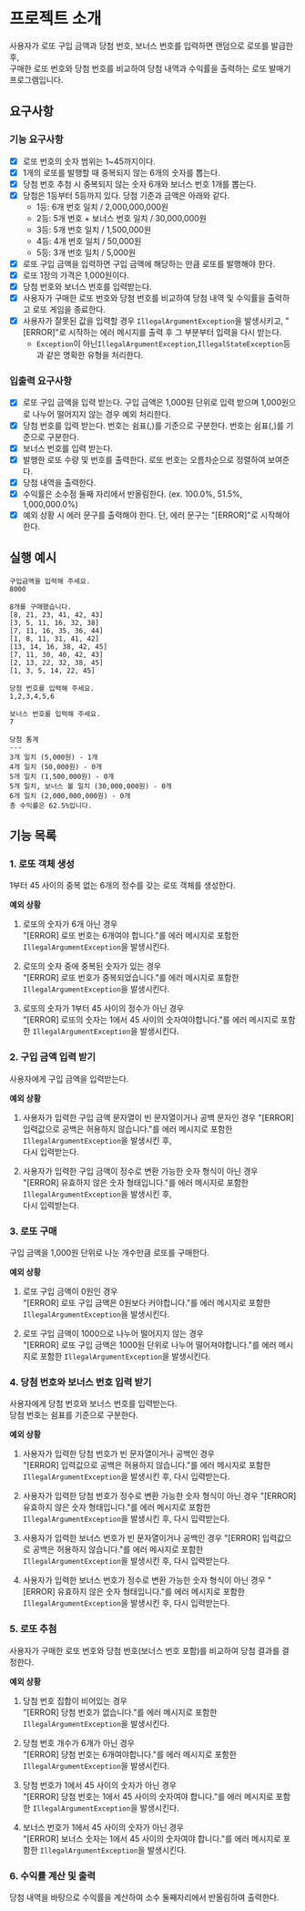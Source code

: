 # 프로젝트 소개

사용자가 로또 구입 금액과 당첨 번호, 보너스 번호를 입력하면 랜덤으로 로또를 발급한 후,  
구매한 로또 번호와 당첨 번호를 비교하여 당첨 내역과 수익률을 출력하는 로또 발매기 프로그램입니다.

## 요구사항

### 기능 요구사항

- [x]  로또 번호의 숫자 범위는 1~45까지이다.
- [x]  1개의 로또를 발행할 때 중복되지 않는 6개의 숫자를 뽑는다.
- [x]  당첨 번호 추첨 시 중복되지 않는 숫자 6개와 보너스 번호 1개를 뽑는다.
- [x]  당첨은 1등부터 5등까지 있다. 당첨 기준과 금액은 아래와 같다.
    - 1등: 6개 번호 일치 / 2,000,000,000원
    - 2등: 5개 번호 + 보너스 번호 일치 / 30,000,000원
    - 3등: 5개 번호 일치 / 1,500,000원
    - 4등: 4개 번호 일치 / 50,000원
    - 5등: 3개 번호 일치 / 5,000원
- [x]  로또 구입 금액을 입력하면 구입 금액에 해당하는 만큼 로또를 발행해야 한다.
- [x]  로또 1장의 가격은 1,000원이다.
- [x]  당첨 번호와 보너스 번호를 입력받는다.
- [x]  사용자가 구매한 로또 번호와 당첨 번호를 비교하여 당첨 내역 및 수익률을 출력하고 로또 게임을 종료한다.
- [x]  사용자가 잘못된 값을 입력할 경우 `IllegalArgumentException`을 발생시키고, "[ERROR]"로 시작하는 에러 메시지를 출력 후 그 부분부터 입력을 다시 받는다.
    - `Exception`이 아닌`IllegalArgumentException`,`IllegalStateException`등과 같은 명확한 유형을 처리한다.

### 입출력 요구사항

- [x] 로또 구입 금액을 입력 받는다. 구입 금액은 1,000원 단위로 입력 받으며 1,000원으로 나누어 떨어지지 않는 경우 예외 처리한다.
- [x] 당첨 번호를 입력 받는다. 번호는 쉼표(,)를 기준으로 구분한다. 번호는 쉼표(,)를 기준으로 구분한다.
- [x] 보너스 번호를 입력 받는다.
- [x] 발행한 로또 수량 및 번호를 출력한다. 로또 번호는 오름차순으로 정렬하여 보여준다.
- [x] 당첨 내역을 출력한다.
- [x] 수익률은 소수점 둘째 자리에서 반올림한다. (ex. 100.0%, 51.5%, 1,000,000.0%)
- [x] 예외 상황 시 에러 문구를 출력해야 한다. 단, 에러 문구는 "[ERROR]"로 시작해야 한다.

## 실행 예시

```text
구입금액을 입력해 주세요.
8000

8개를 구매했습니다.
[8, 21, 23, 41, 42, 43] 
[3, 5, 11, 16, 32, 38] 
[7, 11, 16, 35, 36, 44] 
[1, 8, 11, 31, 41, 42] 
[13, 14, 16, 38, 42, 45] 
[7, 11, 30, 40, 42, 43] 
[2, 13, 22, 32, 38, 45] 
[1, 3, 5, 14, 22, 45]

당첨 번호를 입력해 주세요.
1,2,3,4,5,6

보너스 번호를 입력해 주세요.
7

당첨 통계
---
3개 일치 (5,000원) - 1개
4개 일치 (50,000원) - 0개
5개 일치 (1,500,000원) - 0개
5개 일치, 보너스 볼 일치 (30,000,000원) - 0개
6개 일치 (2,000,000,000원) - 0개
총 수익률은 62.5%입니다.
```

## 기능 목록

### 1. 로또 객체 생성

1부터 45 사이의 중복 없는 6개의 정수를 갖는 로또 객체를 생성한다.

**예외 상황**

1. 로또의 숫자가 6개 아닌 경우  
   \"[ERROR] 로또 번호는 6개여야 합니다.\"를 에러 메시지로 포함한`IllegalArgumentException`을 발생시킨다.


2. 로또의 숫자 중에 중복된 숫자가 있는 경우  
   \"[ERROR] 로또 번호가 중복되었습니다.\"를 에러 메시지로 포함한`IllegalArgumentException`을 발생시킨다.


3. 로또의 숫자가 1부터 45 사이의 정수가 아닌 경우  
   \"[ERROR] 로또의 숫자는 1에서 45 사이의 숫자여야합니다.\"를 에러 메시지로 포함한 `IllegalArgumentException`을 발생시킨다.

### 2. 구입 금액 입력 받기

사용자에게 구입 금액을 입력받는다.

**예외 상황**

1. 사용자가 입력한 구입 금액 문자열이 빈 문자열이거나 공백 문자인 경우
   \"[ERROR] 입력값으로 공백은 허용하지 않습니다.\"를 에러 메시지로 포함한 `IllegalArgumentException`을 발생시킨 후,  
   다시 입력받는다.


2. 사용자가 입력한 구입 금액이 정수로 변환 가능한 숫자 형식이 아닌 경우  
   \"[ERROR] 유효하지 않은 숫자 형태입니다.\"를 에러 메시지로 포함한 `IllegalArgumentException`을 발생시킨 후,  
   다시 입력받는다.

### 3. 로또 구매

구입 금액을 1,000원 단위로 나눈 개수만큼 로또를 구매한다.

**예외 상황**

1. 로또 구입 금액이 0원인 경우  
   \"[ERROR] 로또 구입 금액은 0원보다 커야합니다.\"를 에러 메시지로 포함한 `IllegalArgumentException`을 발생시킨다.


2. 로또 구입 금액이 1000으로 나누어 떨어지지 않는 경우  
   \"[ERROR] 로또 구입 금액은 1000원 단위로 나누어 떨어져야합니다.\"를 에러 메시지로 포함한 `IllegalArgumentException`을 발생시킨다.

### 4. 당첨 번호와 보너스 번호 입력 받기

사용자에게 당첨 번호와 보너스 번호를 입력받는다.  
당첨 번호는 쉼표를 기준으로 구분한다.

**예외 상황**

1. 사용자가 입력한 당첨 번호가 빈 문자열이거나 공백인 경우  
   \"[ERROR] 입력값으로 공백은 허용하지 않습니다.\"를 에러 메시지로 포함한 `IllegalArgumentException`을 발생시킨 후, 다시 입력받는다.


2. 사용자가 입력한 당첨 번호가 정수로 변환 가능한 숫자 형식이 아닌 경우
   \"[ERROR] 유효하지 않은 숫자 형태입니다.\"를 에러 메시지로 포함한 `IllegalArgumentException`을 발생시킨 후, 다시 입력받는다.


3. 사용자가 입력한 보너스 번호가 빈 문자열이거나 공백인 경우
   \"[ERROR] 입력값으로 공백은 허용하지 않습니다.\"를 에러 메시지로 포함한 `IllegalArgumentException`을 발생시킨 후, 다시 입력받는다.


4. 사용자가 입력한 보너스 번호가 정수로 변환 가능한 숫자 형식이 아닌 경우
   \"[ERROR] 유효하지 않은 숫자 형태입니다.\"를 에러 메시지로 포함한 `IllegalArgumentException`을 발생시킨 후, 다시 입력받는다.

### 5. 로또 추첨

사용자가 구매한 로또 번호와 당첨 번호(보너스 번호 포함)를 비교하여 당첨 결과를 결정한다.

**예외 상황**

1. 당첨 번호 집합이 비어있는 경우  
   \"[ERROR] 당첨 번호가 없습니다.\"를 에러 메시지로 포함한 `IllegalArgumentException`을 발생시킨다.


2. 당첨 번호 개수가 6개가 아닌 경우  
   \"[ERROR] 당첨 번호는 6개여야합니다.\"를 에러 메시지로 포함한 `IllegalArgumentException`을 발생시킨다.


3. 당첨 번호가 1에서 45 사이의 숫자가 아닌 경우  
   \"[ERROR] 당첨 번호는 1에서 45 사이의 숫자여야 합니다.\"를 에러 메시지로 포함한 `IllegalArgumentException`을 발생시킨다.


4. 보너스 번호가 1에서 45 사이의 숫자가 아닌 경우  
   \"[ERROR] 보너스 숫자는 1에서 45 사이의 숫자여야 합니다.\"를 에러 메시지로 포함한 `IllegalArgumentException`을 발생시킨다.

### 6. 수익률 계산 및 출력

당첨 내역을 바탕으로 수익률을 계산하여 소수 둘째자리에서 반올림하여 출력한다.